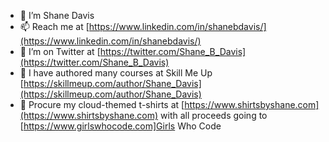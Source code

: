 - 🔭 I’m Shane Davis
- 📫 Reach me at [https://www.linkedin.com/in/shanebdavis/](https://www.linkedin.com/in/shanebdavis/)
- 🤔 I’m on Twitter at [https://twitter.com/Shane_B_Davis](https://twitter.com/Shane_B_Davis)
- 💬 I have authored many courses at Skill Me Up [https://skillmeup.com/author/Shane_Davis](https://skillmeup.com/author/Shane_Davis)
- 👕 Procure my cloud-themed t-shirts at [https://www.shirtsbyshane.com](https://www.shirtsbyshane.com) with all proceeds going to [https://www.girlswhocode.com]Girls Who Code
